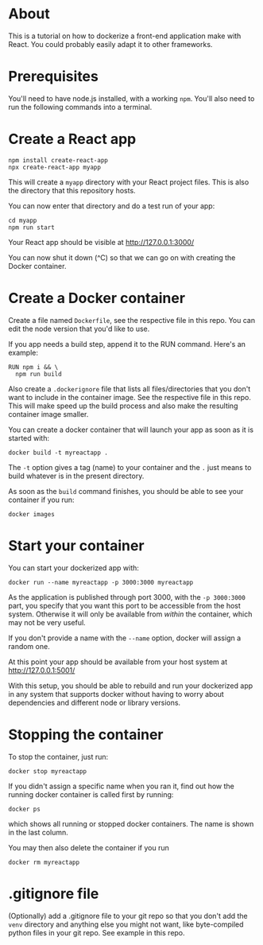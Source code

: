 # About

This is a tutorial on how to dockerize a front-end application make with
React. You could probably easily adapt it to other frameworks.

# Prerequisites

You'll need to have node.js installed, with a working `npm`. You'll
also need to run the following commands into a terminal.

# Create a React app

```
npm install create-react-app
npx create-react-app myapp
```

This will create a `myapp` directory with your React project files.
This is also the directory that this repository hosts.

You can now enter that directory and do a test run of your app:
```
cd myapp
npm run start
```

Your React app should be visible at http://127.0.0.1:3000/

You can now shut it down (^C) so that we can go on with creating the
Docker container.

# Create a Docker container

Create a file named `Dockerfile`, see the respective file in this repo.
You can edit the node version that you'd like to use.

If you app needs a build step, append it to the RUN command. Here's an
example:
```
RUN npm i && \
  npm run build
```

Also create a `.dockerignore` file that lists all files/directories that
you don't want to include in the container image. See the respective
file in this repo. This will make speed up the build process and also
make the resulting container image smaller.

You can create a docker container that will launch your app as soon as
it is started with:
```
docker build -t myreactapp .
```

The `-t` option gives a tag (name) to your container and the `.` just
means to build whatever is in the present directory.

As soon as the `build` command finishes, you should be able to see your
container if you run:
```
docker images
```

# Start your container

You can start your dockerized app with:
```
docker run --name myreactapp -p 3000:3000 myreactapp
```

As the application is published through port 3000, with the `-p
3000:3000` part, you specify that you want this port to be accessible
from the host system. Otherwise it will only be available from *within*
the container, which may not be very useful.

If you don't provide a name with the `--name` option, docker will
assign a random one.

At this point your app should be available from your host system at
http://127.0.0.1:5001/

With this setup, you should be able to rebuild and run your dockerized
app in any system that supports docker without having to worry about
dependencies and different node or library versions.

# Stopping the container

To stop the container, just run:
```
docker stop myreactapp
```

If you didn't assign a specific name when you ran it, find out how the
running docker container is called first by running:
```
docker ps
```
which shows all running or stopped docker containers. The name is shown
in the last column.

You may then also delete the container if you run
```
docker rm myreactapp
```

# .gitignore file

(Optionally) add a .gitignore file to your git repo so that you don't
add the `venv` directory and anything else you might not want, like
byte-compiled python files in your git repo. See example in this repo.

